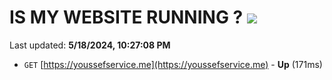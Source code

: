 # IS MY WEBSITE RUNNING ? [![](https://img.shields.io/static/v1?label=Sponsor&message=%E2%9D%A4&logo=GitHub&color=%23fe8e86)](https://github.com/sponsors/<username>)

Last updated: **5/18/2024, 10:27:08 PM**

- `GET` [https://youssefservice.me](https://youssefservice.me) - **Up** (171ms)
